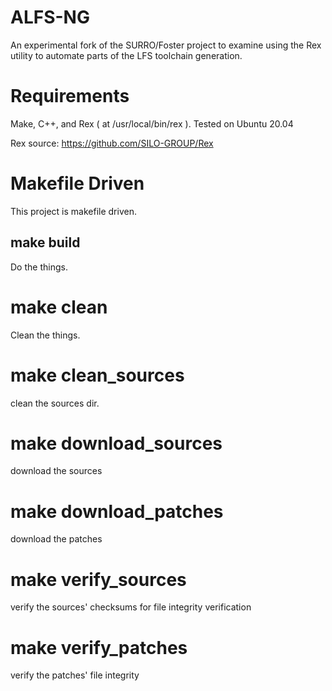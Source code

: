 # ALFS-NG
An experimental fork of the SURRO/Foster project to examine using the
Rex utility to automate parts of the LFS toolchain generation.  

# Requirements
Make, C++, and Rex ( at /usr/local/bin/rex ).
Tested on Ubuntu 20.04

Rex source: https://github.com/SILO-GROUP/Rex

# Makefile Driven
This project is makefile driven.

## make build
Do the things.

# make clean
Clean the things.

# make clean_sources
clean the sources dir.

# make download_sources
download the sources

# make download_patches
download the patches

# make verify_sources
verify the sources' checksums for file integrity verification

# make verify_patches
verify the patches' file integrity

